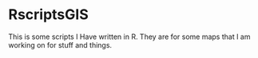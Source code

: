 # RscriptsGIS
This is some scripts I Have written in R. They are for some maps that I am working on for stuff and things. 
